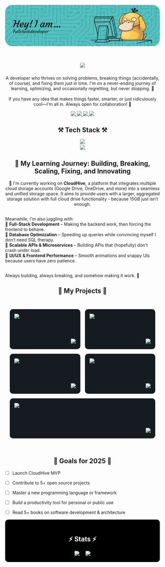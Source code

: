 <p align="center">
  <img src="./Header.png" alt="Masterheader">
</p>

<h1 align="center">
  <img src="https://readme-typing-svg.herokuapp.com/?font=Righteous&size=35&center=true&vCenter=true&width=500&height=70&duration=4000&lines=Hi+There!+👋;+I'm+Ayush+Katiyar😁!!;" />
</h1>

<p align="center">
A developer who thrives on solving problems, breaking things (accidentally, of course), and fixing them just in time. I'm on a never-ending journey of learning, optimizing, and occasionally regretting, but never stopping. 🚀
<br><br>
If you have any idea that makes things faster, smarter, or just ridiculously cool—I'm all in. Always open for collaboration! 🙌
</p>

<p align="center">
  <a href="https://www.linkedin.com/in/ayush-katiyar-6a0935238/" target="_blank">
    <img src="https://img.shields.io/badge/LinkedIn-0077B5?style=for-the-badge&logo=linkedin&logoColor=white" />
  </a>
  <a href="https://x.com/katiyarayush02" target="_blank">
    <img src="https://img.shields.io/badge/Twitter-1DA1F2?style=for-the-badge&logo=twitter&logoColor=white" />
  </a>
  <a href="https://portfolio-desr.vercel.app/" target="_blank">
    <img src="https://img.shields.io/badge/Portfolio-FF5722?style=for-the-badge&logo=vercel&logoColor=white" />
  </a>
  <a href="mailto:katiyarayush02@gmail.com" target="_blank">
    <img src="https://img.shields.io/badge/Gmail-D14836?style=for-the-badge&logo=gmail&logoColor=white" />
  </a>
</p>

<h2 align="center">⚒️ Tech Stack ⚒️</h2>

<p align="center">
  <img src="https://skillicons.dev/icons?i=react,bootstrap,notion,html,css,vscode,github,figma,tailwind,typescript,prisma" /><br>
  <img src="https://skillicons.dev/icons?i=nodejs,python,javascript,postman,express,netlify,npm,mongodb,c,mysql,vercel,git,nextjs,cpp,postgresql" />
</p>


<h2  align="center">🌱 My Learning Journey: Building, Breaking, Scaling, Fixing, and Innovating</h2>
<div align="center">
🔭 I'm currently working on <strong>CloudHive</strong>, a platform that integrates multiple cloud storage accounts (Google Drive, OneDrive, and more) into a seamless and unified storage space. It aims to provide users with a larger, aggregated storage solution with full cloud drive functionality - because 15GB just isn’t enough.<br><br>
</div>

Meanwhile, I'm also juggling with:<br>
🔹 <strong>Full-Stack Development</strong> – Making the backend work, then forcing the frontend to behave.<br>
🔹 <strong>Database Optimization</strong> – Speeding up queries while convincing myself I don’t need SQL therapy.<br>
🔹 <strong>Scalable APIs & Microservices</strong> – Building APIs that (hopefully) don't crash under load.<br>
🔹 <strong>UI/UX & Frontend Performance</strong> – Smooth animations and snappy UIs because users have zero patience.<br><br>

<div>Always building, always breaking, and somehow making it work. 🚀</div>



<h2 align="center">📂 My Projects 📂</h2>

<div align="center" style="display: inline-block; max-width: 900px;">
  <table align="center" style="border-collapse: separate; border-spacing: 15px;">
    <!-- Row 1 -->
    <tr>
      <!-- ReferralShala -->
      <td style="padding: 15px; background: #161b22; border-radius: 10px; width: 50%;">
        <div style="display: flex; gap: 15px;">
          <a href="https://referralshala.vercel.app/" target="_blank">
            <img src="https://img.shields.io/badge/ReferralShala-4CAF50?style=for-the-badge&logo=vercel&logoColor=white" />
          </a>
          <div style="flex: 1; position: relative; min-height: 100px;">
            <p style="margin: 0 0 15px 0;">A platform revolutionizing job referrals by connecting candidates with industry professionals.</p>
            <div style="position: absolute; bottom: 0; right: 0;">
              <a href="https://github.com/aerick8602/ReferralShala" target="_blank">
                <img src="https://img.shields.io/badge/%3C%2F%3E_Code-181717?style=for-the-badge&logo=github&logoColor=white" />
              </a>
            </div>
          </div>
        </div>
      </td>
      <!-- Visulax -->
      <td style="padding: 15px; background: #161b22; border-radius: 10px; width: 50%;">
        <div style="display: flex; gap: 15px;">
          <a href="https://visulax2.netlify.app/" target="_blank">
            <img src="https://img.shields.io/badge/Visulax-FF9800?style=for-the-badge&logo=netlify&logoColor=white" />
          </a>
          <div style="flex: 1; position: relative; min-height: 100px;">
            <p style="margin: 0 0 15px 0;">An interactive algorithm visualizer simplifying complex concepts with real-time simulations.</p>
            <div style="position: absolute; bottom: 0; right: 0;">
              <a href="https://github.com/aerick8602/Visulax_2.0" target="_blank">
                <img src="https://img.shields.io/badge/%3C%2F%3E_Code-181717?style=for-the-badge&logo=github&logoColor=white" />
              </a>
            </div>
          </div>
        </div>
      </td>
    </tr>
    <!-- Row 2 -->
    <tr>
      <!-- iNotePad -->
      <td style="padding: 15px; background: #161b22; border-radius: 10px;">
        <div style="display: flex; gap: 15px;">
          <a href="https://inotepadv1.netlify.app/" target="_blank">
            <img src="https://img.shields.io/badge/iNotePad-9C27B0?style=for-the-badge&logo=notion&logoColor=white" />
          </a>
          <div style="flex: 1; position: relative; min-height: 100px;">
            <p style="margin: 0 0 15px 0;">A lightweight and intuitive note-taking app for seamless organization and retrieval.</p>
            <div style="position: absolute; bottom: 0; right: 0;">
              <a href="https://github.com/aerick8602/iNotePad" target="_blank">
                <img src="https://img.shields.io/badge/%3C%2F%3E_Code-181717?style=for-the-badge&logo=github&logoColor=white" />
              </a>
            </div>
          </div>
        </div>
      </td>
      <!-- NewsApp -->
      <td style="padding: 15px; background: #161b22; border-radius: 10px;">
        <div style="display: flex; gap: 15px;">
          <a href="https://news143.netlify.app/" target="_blank">
            <img src="https://img.shields.io/badge/News@pp-3F51B5?style=for-the-badge&logo=newspaper&logoColor=white" />
          </a>
          <div style="flex: 1; position: relative; min-height: 100px;">
            <p style="margin: 0 0 15px 0;">A real-time news aggregation app curating articles from various sources.</p>
            <div style="position: absolute; bottom: 0; right: 0;">
              <a href="https://github.com/aerick8602/NewsApp" target="_blank">
                <img src="https://img.shields.io/badge/%3C%2F%3E_Code-181717?style=for-the-badge&logo=github&logoColor=white" />
              </a>
            </div>
          </div>
        </div>
      </td>
    </tr>
    <!-- Row 3 (eBookHaven centered) -->
    <tr>
      <td colspan="2" style="padding: 15px; background: #161b22; border-radius: 10px;">
        <div style="display: flex; gap: 15px;">
          <a href="https://ebookhaven.netlify.app/" target="_blank">
            <img src="https://img.shields.io/badge/eBookHaven-FF5722?style=for-the-badge&logo=bookstack&logoColor=white" />
          </a>
          <div style="flex: 1; position: relative; min-height: 100px;">
            <p style="margin: 0 0 15px 0;">A digital bookshelf for managing and sharing eBooks with seamless CRUD operations.</p>
            <div style="position: absolute; bottom: 0; right: 0;">
              <a href="https://github.com/aerick8602/eBook-Haven" target="_blank">
                <img src="https://img.shields.io/badge/%3C%2F%3E_Code-181717?style=for-the-badge&logo=github&logoColor=white" />
              </a>
            </div>
          </div>
        </div>
      </td>
    </tr>
  </table>
</div>

<h2 align="center">🎯 Goals for 2025 🎯</h2>  

- [ ] Launch CloudHive MVP  
- [ ] Contribute to 5+ open source projects  
- [ ] Master a new programming language or framework  
- [ ] Build a productivity tool for personal or public use  
- [ ] Read 5+ books on software development & architecture  


<div align="center" style="background-color: black; padding: 20px; border-radius: 10px; max-width: 800px; margin: 0 auto;">
  <h2 style="color: white;">⚡ Stats ⚡</h2>
  <div style="display: flex; justify-content: center; flex-wrap: wrap; gap: 20px;">
    <img src="https://github-readme-stats.vercel.app/api?username=aerick8602&theme=github_dark&show_icons=true" />
    <img src="https://github-readme-streak-stats.herokuapp.com/?user=aerick8602&theme=github_dark&count_private=true&layout=compact" />
  </div>
</div>

